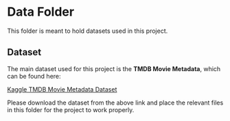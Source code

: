 # Data Folder

This folder is meant to hold datasets used in this project.

## Dataset

The main dataset used for this project is the **TMDB Movie Metadata**, which can be found here:

[Kaggle TMDB Movie Metadata Dataset](https://www.kaggle.com/datasets/tmdb/tmdb-movie-metadata)

Please download the dataset from the above link and place the relevant files in this folder for the project to work properly.
